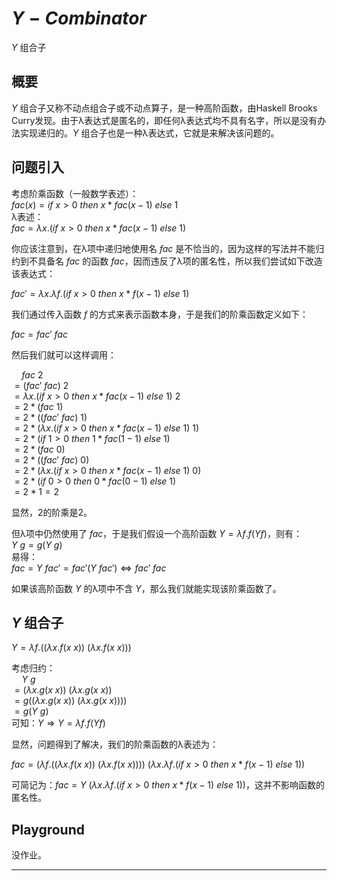 # $Y-Combinator$

$Y$ 组合子

## 概要

$Y$ 组合子又称不动点组合子或不动点算子，是一种高阶函数，由Haskell Brooks Curry发现。由于λ表达式是匿名的，即任何λ表达式均不具有名字，所以是没有办法实现递归的。$Y$ 组合子也是一种λ表达式，它就是来解决该问题的。

## 问题引入

考虑阶乘函数（一般数学表述）：  
$fac(x)=if\ x > 0\ then\ x*fac(x-1)\ else\ 1$  
λ表述：  
$fac=λx.(if\ x > 0\ then\ x*fac(x-1)\ else\ 1)$

你应该注意到，在λ项中递归地使用名 $fac$ 是不恰当的，因为这样的写法并不能归约到不具备名 $fac$ 的函数 $fac$，因而违反了λ项的匿名性，所以我们尝试如下改造该表达式：

$fac'=λx.λf.(if\ x > 0\ then\ x*f(x-1)\ else\ 1)$

我们通过传入函数 $f$ 的方式来表示函数本身，于是我们的阶乘函数定义如下：

$fac=fac'\ fac$

然后我们就可以这样调用：

$\quad fac\ 2$  
$=(fac'\ fac)\ 2$  
$=λx.(if\ x > 0\ then\ x*fac(x-1)\ else\ 1)\ 2$  
$=2*(fac\ 1)$  
$=2*((fac'\ fac)\ 1)$  
$=2*(λx.(if\ x > 0\ then\ x*fac(x-1)\ else\ 1)\ 1)$  
$=2*(if\ 1 > 0\ then\ 1*fac(1-1)\ else\ 1)$  
$=2*(fac\ 0)$  
$=2*((fac'\ fac)\ 0)$  
$=2*(λx.(if\ x > 0\ then\ x*fac(x-1)\ else\ 1)\ 0)$  
$=2*(if\ 0 > 0\ then\ 0*fac(0-1)\ else\ 1)$  
$=2*1=2$

显然，2的阶乘是2。

但λ项中仍然使用了 $fac$，于是我们假设一个高阶函数 $Y=λf.f(Y f)$，则有：  
$Y\ g=g(Y\ g)$  
易得：  
$fac=Y\ fac'=fac'(Y\ fac')⇔fac'\ fac$  

如果该高阶函数 $Y$ 的λ项中不含 $Y$，那么我们就能实现该阶乘函数了。  

## $Y$ 组合子

$Y=λf.((λx.f(x\ x))\ (λx.f(x\ x)))$

考虑归约：  
$\quad Y\ g$  
$=(λx.g(x\ x))\ (λx.g(x\ x))$  
$=g((λx.g(x\ x))\ (λx.g(x\ x))))$  
$=g(Y\ g)$  
可知：$Y⇒Y=λf.f(Y f)$

显然，问题得到了解决，我们的阶乘函数的λ表述为：

$fac=(λf.((λx.f(x\ x))\ (λx.f(x\ x))))\ (λx.λf.(if\ x > 0\ then\ x*f(x-1)\ else\ 1))$

可简记为：$fac=Y\ (λx.λf.(if\ x > 0\ then\ x*f(x-1)\ else\ 1))$，这并不影响函数的匿名性。

## Playground

没作业。

---
